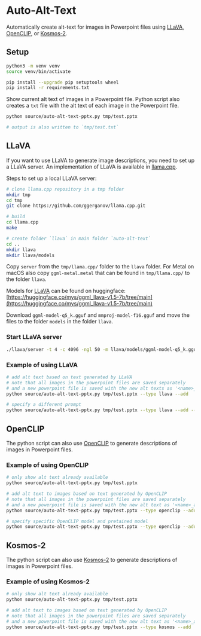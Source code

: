 # Auto-Alt-Text

Automatically create alt-text for images in Powerpoint files using [LLaVA](https://llava-vl.github.io), [OpenCLIP](https://github.com/mlfoundations/open_clip), or [Kosmos-2](https://github.com/microsoft/unilm/tree/master/kosmos-2).

## Setup

```sh
python3 -m venv venv
source venv/bin/activate

pip install --upgrade pip setuptools wheel
pip install -r requirements.txt
```

Show current alt text of images in a Powerpoint file. Python script also creates a `txt` file with the alt text of each image in the Powerpoint file.

```sh
python source/auto-alt-text-pptx.py tmp/test.pptx

# output is also written to `tmp/test.txt`
```

## LLaVA

If you want to use LLaVA to generate image descriptions, you need to set up a LLaVA server. An implementation of LLaVA is available in [llama.cpp](https://github.com/ggerganov/llama.cpp).

Steps to set up a local LLaVA server:

```sh
# clone llama.cpp repository in a tmp folder
mkdir tmp
cd tmp
git clone https://github.com/ggerganov/llama.cpp.git

# build
cd llama.cpp
make

# create folder `llava` in main folder `auto-alt-text`
cd ..
mkdir llava
mkdir llava/models
```

Copy `server` from the `tmp/llama.cpp/` folder to the `llava` folder. For Metal on macOS also copy `ggml-metal.metal` that can be found in `tmp/llama.cpp/` to the folder `llava`.

Models for [LLaVA](https://llava-vl.github.io) can be found on huggingface: [https://huggingface.co/mys/ggml_llava-v1.5-7b/tree/main](https://huggingface.co/mys/ggml_llava-v1.5-7b/tree/main)

Download `ggml-model-q5_k.gguf` and `mmproj-model-f16.gguf` and move the files to the folder `models` in the folder `llava`.

### Start LLaVA server

```sh
./llava/server -t 4 -c 4096 -ngl 50 -m llava/models/ggml-model-q5_k.gguf --host 0.0.0.0 --port 8007 --mmproj llava/models/mmproj-model-f16.gguf
```

### Example of using LLaVA

```sh
# add alt text based on text generated by LLaVA
# note that all images in the powerpoint files are saved separately 
# and a new powerpoint file is saved with the new alt texts as '<name>_alt_text.pptx'
python source/auto-alt-text-pptx.py tmp/test.pptx --type llava --add 

# specify a different prompt
python source/auto-alt-text-pptx.py tmp/test.pptx --type llava --add --prompt "Describe in simple words using maximal 125 characters"
```

## OpenCLIP

The python script can also use [OpenCLIP](https://github.com/mlfoundations/open_clip) to generate descriptions of images in Powerpoint files.

### Example of using OpenCLIP

```sh
# only show alt text already available
python source/auto-alt-text-pptx.py tmp/test.pptx

# add alt text to images based on text generated by OpenCLIP
# note that all images in the powerpoint files are saved separately 
# and a new powerpoint file is saved with the new alt text as '<name>_alt_text.pptx'
python source/auto-alt-text-pptx.py tmp/test.pptx --type openclip --add

# specify specific OpenCLIP model and pretained model
python source/auto-alt-text-pptx.py tmp/test.pptx --type openclip --add --model coca_ViT-L-14 --pretrained mscoco_finetuned_laion2B-s13B-b90k
```

## Kosmos-2

The python script can also use [Kosmos-2](https://github.com/microsoft/unilm/tree/master/kosmos-2) to generate descriptions of images in Powerpoint files.

### Example of using Kosmos-2

```sh
# only show alt text already available
python source/auto-alt-text-pptx.py tmp/test.pptx

# add alt text to images based on text generated by OpenCLIP
# note that all images in the powerpoint files are saved separately 
# and a new powerpoint file is saved with the new alt text as '<name>_alt_text.pptx'
python source/auto-alt-text-pptx.py tmp/test.pptx --type kosmos --add

```
